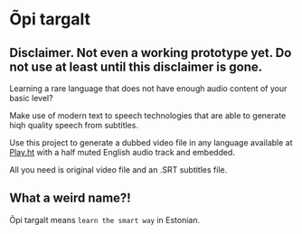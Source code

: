 # Õpi targalt

## Disclaimer. Not even a working prototype yet. Do not use at least until this disclaimer is gone.

Learning a rare language that does not have enough audio content of your basic level?

Make use of modern text to speech technologies that are able to generate hiqh quality speech from subtitles.

Use this project to generate a dubbed video file in any language available at [Play.ht](https://play.ht/) with a half muted English audio track and embedded.

All you need is original video file and an .SRT subtitles file.

## What a weird name?!

Õpi targalt means `learn the smart way` in Estonian.
